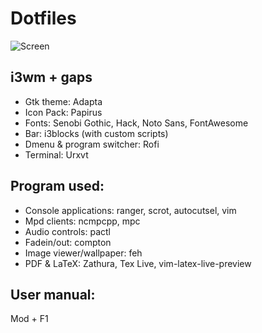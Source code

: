 # Dotfiles

![Screen](https://i.imgur.com/0y6jCrS.jpg)

## i3wm + gaps
  * Gtk theme: Adapta
  * Icon Pack: Papirus
  * Fonts: Senobi Gothic, Hack, Noto Sans, FontAwesome
  * Bar: i3blocks (with custom scripts)
  * Dmenu & program switcher: Rofi
  * Terminal: Urxvt

## Program used:
  * Console applications: ranger, scrot, autocutsel, vim
  * Mpd clients: ncmpcpp, mpc
  * Audio controls: pactl
  * Fadein/out: compton
  * Image viewer/wallpaper: feh
  * PDF & LaTeX: Zathura, Tex Live, vim-latex-live-preview

## User manual:
   Mod + F1
